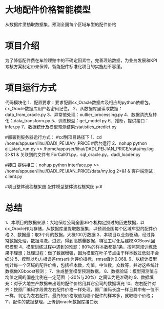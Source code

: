# 大地配件价格智能模型
从数据库里抽取数据集，预测全国每个区域车型的配件价格

# 项目介绍
为了降低配件费在车险理赔中的不确定因素性，完善理赔数据，为业务发展和KPI考核方案制定带来保障，智能配件标准化项目的实施刻不容缓。


# 项目运行方式
代码模块化
1、配置要求：要求配置cx_Oracle数据库及相应的python依赖包。cx_Oracle数据库用户名密码记住。
2、从数据库里读取数据：data_from_oracle.py
3、异常值处理：outlier_processing.py
4、数据清洗及转化：data_transform.py
5、训练模型：get_model.py
6、推断，提供接口：infer.py
7、数据统计及模型预测结果:statistics_predict.py

#部署到服务器运行方式：
#cd到项目路径下
1、cd /home/appuser/lihui/DADI_PEIJIAN_PRICE
#后台运行
2、nohup python all_start_run.py >> /home/appuser/lihui/DADI_PEIJIAN_PRICE/data/my.log 2>&1 &
关联到的文件有 ForCall01.py，sql_oracle.py，dadi_loader.py


#接口
提供接口：nohup python interface.py >> /home/appuser/lihui/DADI_PEIJIAN_PRICE/data/my.log 2>&1 &
客户端测试：client.py

#项目整体流程框架图
配件模型整体流程框架图.pdf


# 总结
1、本项目的数据来源：大地保险公司全国36个机构定损过的历史数据，以cx_Oracle作为存储，从数据库里提取数据集，以预测全国每个区域车型的配件价格
2、数据量：取3个月的数据，大概100万数据
3、本项目以业务驱动，经过异常数据处理，数据清洗，过滤，得到高质量数据，特征工程化后建模XGBoost回归模型
4、模型训练过程中遇到的难题：80%的样本数都是1条，按照常规训练效果不理想；处理过程：做了数据增强，因为模型在叶子节点由于样本数过低就不会细分
5、模型以均方根误差rmse作为评价指标，rmse值为0.068.
6、以统计模型统计每一个区域的配件价格，包括样本数，均值，中位数，众数等，并对这些统计数据做XGboost预测；
7、生成整套模型预测数据。
8、数据验证：模型预测值与均值之间的偏差比例在一定范围（-20%与20%）之间认为是准确的
9、数据填充：对于大地生产数据未出现的配件价格用其它公司的数据填充
10、左右配件对齐：按原厂编码字段做左右配件价格一样处理，原厂编码长度一样且其中有一位不一样，判定为左右配件，最终的价格取值为哪个配件的样本多，就取哪个价格；
11、配件的数据整理，上传到oracle数据库接口表



